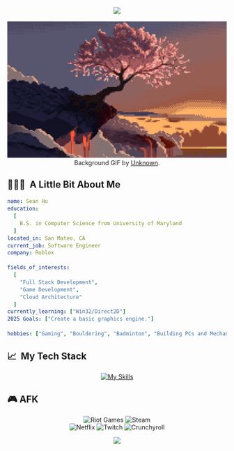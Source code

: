 <p align="center">
  <img src="https://capsule-render.vercel.app/api?type=waving&color=gradient&text=Heyo%2C%20I%27m%20Sean!&height=100&section=header"/>
</p>

<div align="center">

[![Sakura](assets/header(1).gif)](https://github.com/seanyhu01)
Background GIF by [Unknown](https://www.reddit.com/r/PixelArt/comments/qcso5p/oc_last_tree/).

</div>

<h2> 👨🏻‍💻 &nbsp;A Little Bit About Me</h2>

```yaml
name: Sean Hu
education:
  [
    B.S. in Computer Science from University of Maryland
  ]
located_in: San Mateo, CA
current_job: Software Engineer
company: Roblox

fields_of_interests:
  [
    "Full Stack Development",
    "Game Development",
    "Cloud Architecture"
  ]
currently_learning: ["Win32/Direct2D"]
2025 Goals: ["Create a basic graphics engine."]

hobbies: ["Gaming", "Bouldering", "Badminton", "Building PCs and Mechanical Keyboards", "Collecting Pokémon Cards"]
```
  
## 📈 &nbsp;My Tech Stack
<div align="center">
  
  [![My Skills](https://skillicons.dev/icons?i=aws,py,c,cpp,java,js,react,vue,kotlin,r)](https://skillicons.dev)
</div>

## 🎮 AFK
<div align="center">

  ![Riot Games](https://img.shields.io/badge/riotgames-D32936.svg?style=for-the-badge&logo=riotgames&logoColor=white)
  ![Steam](https://img.shields.io/badge/steam-%23000000.svg?style=for-the-badge&logo=steam&logoColor=white)
  <br>
  ![Netflix](https://img.shields.io/badge/Netflix-E50914?style=for-the-badge&logo=netflix&logoColor=white)
  ![Twitch](https://img.shields.io/badge/Twitch-9347FF?style=for-the-badge&logo=twitch&logoColor=white)
  ![Crunchyroll](https://img.shields.io/badge/Crunchyroll-F47521?style=for-the-badge&logo=crunchyroll&logoColor=white)
</div>

<p align="center">
  <img src="https://capsule-render.vercel.app/api?type=waving&color=gradient&height=100&section=footer"/>
</p>
